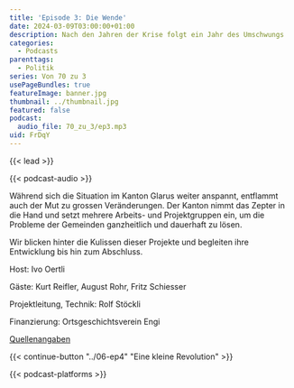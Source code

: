 ```yaml
---
title: 'Episode 3: Die Wende'
date: 2024-03-09T03:00:00+01:00
description: Nach den Jahren der Krise folgt ein Jahr des Umschwungs
categories:
  - Podcasts
parenttags:
  - Politik
series: Von 70 zu 3
usePageBundles: true
featureImage: banner.jpg
thumbnail: ../thumbnail.jpg
featured: false
podcast:
  audio_file: 70_zu_3/ep3.mp3
uid: FrDqY
---
```


{{< lead >}}

{{< podcast-audio >}}

Während sich die Situation im Kanton Glarus weiter anspannt, entflammt
auch der Mut zu grossen Veränderungen. Der Kanton nimmt das Zepter in
die Hand und setzt mehrere Arbeits- und Projektgruppen ein, um die
Probleme der Gemeinden ganzheitlich und dauerhaft zu lösen.

Wir blicken hinter die Kulissen dieser Projekte und begleiten ihre
Entwicklung bis hin zum Abschluss.

Host: Ivo Oertli

Gäste: Kurt Reifler, August Rohr, Fritz Schiesser

Projektleitung, Technik: Rolf Stöckli

Finanzierung: Ortsgeschichtsverein Engi

[Quellenangaben](../10-quellen)

{{< continue-button "../06-ep4" "Eine kleine Revolution" >}}

{{< podcast-platforms >}}
